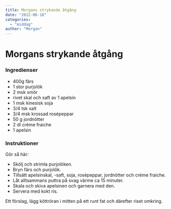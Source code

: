 ```yaml
---
title: Morgans strykande åtgång
date: "2022-06-18"
categories:
  - "middag"
author: "Morgan"
---
```


# Morgans strykande åtgång

### Ingredienser

- 400g färs
- 1 stor purjolök
- 2 msk smör
- rivet skal och saft av 1 apelsin
- 1 msk kinesisk soja
- 3/4 tsk salt
- 3/4 msk krossad rosépeppar
- 50 g jordnötter
- 2 dl créme fraiche
- 1 apelsin

### Instruktioner

Gör så här:

- Skölj och strimla purjolöken.
- Bryn färs och purjolök.
- Tillsätt apelsinskal, -saft, soja, rosépeppar, jordnötter och créme fraiche.
- Låt alltsammans puttra på svag värme ca 15 minuter.
- Skala och skiva apelsinen och garnera med den.
- Servera med kokt ris.

Ett förslag, lägg köttröran i mitten på ett runt fat och därefter riset omkring.
